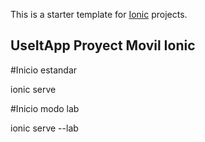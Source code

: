 This is a starter template for [Ionic](http://ionicframework.com/docs/) projects.

## UseItApp Proyect Movil Ionic

#Inicio estandar

ionic serve

#Inicio modo lab

ionic serve --lab

